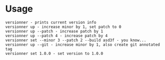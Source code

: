 Usage
=====

    versionner - prints current version info
    versionner up - increase minor by 1, set patch to 0
    versionner up --patch - increase patch by 1 
    versionner up --patch 4 - increase patch by 4 
    versionner set --minor 3 --patch 2 --build asd3f - you know...
    versionner up --git - increase minor by 1, also create git annotated tag
    versionner set 1.0.0 - set version to 1.0.0
